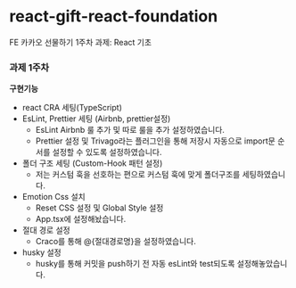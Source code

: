 # react-gift-react-foundation

FE 카카오 선물하기 1주차 과제: React 기초

### 과제 1주차

**구현기능**

- react CRA 세팅(TypeScript)
- EsLint, Prettier 세팅 (Airbnb, prettier설정)
  - EsLint Airbnb 룰 추가 및 따로 룰을 추가 설정하였습니다.
  - Prettier 설정 및 Trivago라는 플러그인을 통해 저장시 자동으로 import문 순서를
    설정할 수 있도록 설정하였습니다.
- 폴더 구조 세팅 (Custom-Hook 패턴 설정)
  - 저는 커스텀 훅을 선호하는 편으로 커스텀 훅에 맞게 폴더구조를 세팅하였습니다.
- Emotion Css 설치
  - Reset CSS 설정 및 Global Style 설정
  - App.tsx에 설정해놨습니다.
- 절대 경로 설정
  - Craco를 통해 @{절대경로명}을 설정하였습니다.
- husky 설정
  - husky를 통해 커밋을 push하기 전 자동 esLint와 test되도록 설정해놓았습니다.
